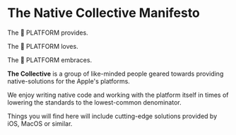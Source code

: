 
# The Native Collective Manifesto

The 🌈 PLATFORM provides.

The 🌈 PLATFORM loves.

The 🌈 PLATFORM embraces.

__The Collective__ is a group of like-minded people geared towards providing native-solutions for the Apple's platforms.

We enjoy writing native code and working with the platform itself in times of lowering the standards to the lowest-common denominator.

Things you will find here will include cutting-edge solutions provided by iOS, MacOS or similar.
